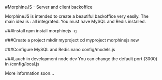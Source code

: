 #MorphineJS - Server and client backoffice

MorphineJS is intended to create a beautiful backoffice very easily.
The main idea is : all integrated.
You must have MySQL and Redis installed.

###Install
    npm install morphinejs -g

###Create a project
    mkdir myproject
    cd myproject
    morphinejs new
    
###Configure MySQL and Redis
    nano config/models.js
    
###Lauch in development
    node dev
You can change the default port (3000) in /config/local.js

More information soon...
